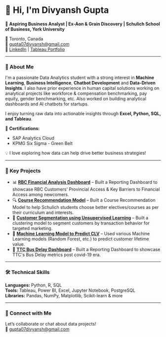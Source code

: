 # 👋 Hi, I'm Divyansh Gupta

🎯 **Aspiring Business Analyst | Ex-Aon & Grain Discovery | Schulich School of Business, York University**

📍 Toronto, Canada  
📧 gupta07divyansh@gmail.com  
🔗 [LinkedIn](https://www.linkedin.com/in/divyansh-m-gupta/) | [Tableau Portfolio](https://public.tableau.com/app/profile/divyansh.gupta2815/vizzes)

---

### 🚀 About Me
I'm a passionate Data Analytics student with a strong interest in **Machine Learning**, **Business Intelligence**, **Chatbot Development** and **Data-Driven Insights**. I also have prior experience in human capital solutions working on analytical projects like workforce & compensation benchmarking, pay equity, gender benchmarking, etc. Also worked on building analytical dashboards and AI chatbots for startups.

I enjoy turning raw data into actionable insights through **Excel, Python, SQL, and Tableau**.

📜 **Certifications:**  
- SAP Analytics Cloud 
- KPMG Six Sigma - Green Belt
  
💡 I love exploring how data can help drive better business strategies!

---

### 🧠 Key Projects
- 📊 **[RBC Financial Analysis Dashboard](https://public.tableau.com/app/profile/divyansh.gupta2815/viz/RBCNewcomerFinancialAnalysisDashboard/Analysis-RBCDashboard)** – Built a Reporting Dashboard to showcase RBC Customers' Provincial Access & Key Barriers to Financial Access among newcomers.
- 🔍 **[Course Recommendation Model](https://github.com/divyanshhgupta/Work-Demonstrations/blob/main/Course%20Recommendation%20Model.ipynb)** – Built a Course Recommendation Model to help Schulich students choose better electives/courses as per their curriculum and interests.
- 👥 **[Customer Segmentation using Unsupervised Learning](https://github.com/divyanshhgupta/Work-Demonstrations/blob/main/Customer%20Segmentation%20via%20Clustering%20Analysis.ipynb)** – Built a clustering model to segment customers by transaction behavior for targeted marketing.  
- 🏦 **[Machine Learning Model to Predict CLV](https://github.com/divyanshhgupta/Work-Demonstrations/blob/main/MML%20Model%20to%20predict%20CLV.ipynb)** – Used various Machine Learning models (Random Forest, etc.) to predict customer lifetime value.  
- 🚀 **[TTC Bus Delay Dashboard](https://public.tableau.com/app/profile/divyansh.gupta2815/viz/TTCBusDelayDashboard2022-2024/TTCBusDelayMetrics)** – Built a Reporting Dashboard to showcase TTC's Bus Delay metrics post covid-19 era.

---

### 🛠️ Technical Skills
**Languages:** Python, R, SQL  
**Tools:** Tableau, Power BI, Excel, Jupyter Notebook, PostgreSQL  
**Libraries:** Pandas, NumPy, Matplotlib, Scikit-learn & more

---


### 💬 Connect with Me
Let’s collaborate or chat about data projects!  
📧 gupta07divyansh@gmail.com 

